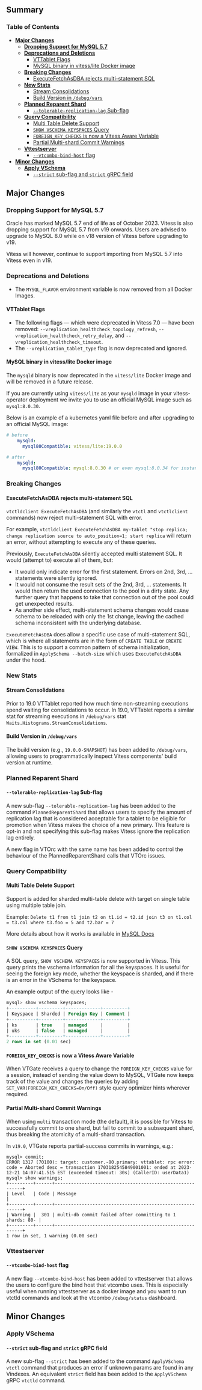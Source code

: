 ## Summary

### Table of Contents

- **[Major Changes](#major-changes)**
  - **[Dropping Support for MySQL 5.7](#drop-support-mysql57)**
  - **[Deprecations and Deletions](#deprecations-and-deletions)**
    - [VTTablet Flags](#vttablet-flags)
    - [MySQL binary in vitess/lite Docker image](#mysql-binary-in-lite-image)
  - **[Breaking Changes](#breaking-changes)**
     - [ExecuteFetchAsDBA rejects multi-statement SQL](#execute-fetch-as-dba-reject-multi)
  - **[New Stats](#new-stats)**
    - [Stream Consolidations](#stream-consolidations)
    - [Build Version in `/debug/vars`](#build-version-in-debug-vars)
  - **[Planned Reparent Shard](#planned-reparent-shard)**
    - [`--tolerable-replication-lag` Sub-flag](#tolerable-repl-lag)
  - **[Query Compatibility](#query-compatibility)**
    - [Multi Table Delete Support](#multi-table-delete)
    - [`SHOW VSCHEMA KEYSPACES` Query](#show-vschema-keyspaces)
    - [`FOREIGN_KEY_CHECKS` is now a Vitess Aware Variable](#fk-checks-vitess-aware)
    - [Partial Multi-shard Commit Warnings](#partial-multi-shard-commit-warnings)
  - **[Vttestserver](#vttestserver)**
    - [`--vtcombo-bind-host` flag](#vtcombo-bind-host)
- **[Minor Changes](#minor-changes)**
    - **[Apply VSchema](#apply-vschema)**
        - [`--strict` sub-flag and `strict` gRPC field](#strict-flag-and-field)

## <a id="major-changes"/>Major Changes

### <a id="drop-support-mysql57"/>Dropping Support for MySQL 5.7

Oracle has marked MySQL 5.7 end of life as of October 2023. Vitess is also dropping support for MySQL 5.7 from v19 onwards. Users are advised to upgrade to MySQL 8.0 while on v18 version of Vitess before
upgrading to v19.

Vitess will however, continue to support importing from MySQL 5.7 into Vitess even in v19.


### <a id="deprecations-and-deletions"/>Deprecations and Deletions

- The `MYSQL_FLAVOR` environment variable is now removed from all Docker Images.

#### <a id="vttablet-flags"/>VTTablet Flags

- The following flags — which were deprecated in Vitess 7.0 — have been removed:
`--vreplication_healthcheck_topology_refresh`, `--vreplication_healthcheck_retry_delay`, and `--vreplication_healthcheck_timeout`.
- The `--vreplication_tablet_type` flag is now deprecated and ignored.

#### <a id="mysql-binary-in-lite-image"/>MySQL binary in vitess/lite Docker image

The `mysqld` binary is now deprecated in the `vitess/lite` Docker image and will be removed in a future release.

If you are currently using `vitess/lite` as your `mysqld` image in your vitess-operator deployment we invite you to use an official MySQL image such as `mysql:8.0.30`.

Below is an example of a kubernetes yaml file before and after upgrading to an official MySQL image:

```yaml
# before
    mysqld:
      mysql80Compatible: vitess/lite:19.0.0
```
```yaml
# after
    mysqld:
      mysql80Compatible: mysql:8.0.30 # or even mysql:8.0.34 for instance
```

### <a id="breaking-changes"/>Breaking Changes

#### <a id="execute-fetch-as-dba-reject-multi"/>ExecuteFetchAsDBA rejects multi-statement SQL

`vtctldclient ExecuteFetchAsDBA` (and similarly the `vtctl` and `vtctlclient` commands) now reject multi-statement SQL with error.

For example, `vtctldclient ExecuteFetchAsDBA my-tablet "stop replica; change replication source to auto_position=1; start replica` will return an error, without attempting to execute any of these queries.

Previously, `ExecuteFetchAsDBA` silently accepted multi statement SQL. It would (attempt to) execute all of them, but:

- It would only indicate error for the first statement. Errors on 2nd, 3rd, ... statements were silently ignored.
- It would not consume the result sets of the 2nd, 3rd, ... statements. It would then return the used connection to the pool in a dirty state. Any further query that happens to take that connection out of the pool could get unexpected results.
- As another side effect, multi-statement schema changes would cause schema to be reloaded with only the 1st change, leaving the cached schema inconsistent with the underlying database.

`ExecuteFetchAsDBA` does allow a specific use case of multi-statement SQL, which is where all statements are in the form of `CREATE TABLE` or `CREATE VIEW`. This is to support a common pattern of schema initialization, formalized in `ApplySchema --batch-size` which uses `ExecuteFetchAsDBA` under the hood.

### <a id="new-stats"/>New Stats

#### <a id="stream-consolidations"/>Stream Consolidations

Prior to 19.0 VTTablet reported how much time non-streaming executions spend waiting for consolidations to occur. In 19.0, VTTablet reports a similar stat for streaming executions in `/debug/vars` stat `Waits.Histograms.StreamConsolidations`.

#### <a id="build-version-in-debug-vars"/>Build Version in `/debug/vars`

The build version (e.g., `19.0.0-SNAPSHOT`) has been added to `/debug/vars`, allowing users to programmatically inspect Vitess components' build version at runtime.

### <a id="planned-reparent-shard"/>Planned Reparent Shard

#### <a id="tolerable-repl-lag"/>`--tolerable-replication-lag` Sub-flag

A new sub-flag `--tolerable-replication-lag` has been added to the command `PlannedReparentShard` that allows users to specify the amount of replication lag that is considered acceptable for a tablet to be eligible for promotion when Vitess makes the choice of a new primary.
This feature is opt-in and not specifying this sub-flag makes Vitess ignore the replication lag entirely.

A new flag in VTOrc with the same name has been added to control the behaviour of the PlannedReparentShard calls that VTOrc issues.

### <a id="query-compatibility"/>Query Compatibility

#### <a id="multi-table-delete"/> Multi Table Delete Support

Support is added for sharded multi-table delete with target on single table using multiple table join.

Example: `Delete t1 from t1 join t2 on t1.id = t2.id join t3 on t1.col = t3.col where t3.foo = 5 and t2.bar = 7`

More details about how it works is available in [MySQL Docs](https://dev.mysql.com/doc/refman/8.0/en/delete.html)

#### <a id="show-vschema-keyspaces"/>`SHOW VSCHEMA KEYSPACES` Query

A SQL query, `SHOW VSCHEMA KEYSPACES` is now supported in Vitess. This query prints the vschema information
for all the keyspaces. It is useful for seeing the foreign key mode, whether the keyspace is sharded, and if there is an
error in the VSchema for the keyspace.

An example output of the query looks like -
```sql
mysql> show vschema keyspaces;
+----------+---------+-------------+---------+
| Keyspace | Sharded | Foreign Key | Comment |
+----------+---------+-------------+---------+
| ks       | true    | managed     |         |
| uks      | false   | managed     |         |
+----------+---------+-------------+---------+
2 rows in set (0.01 sec)
```

#### <a id="fk-checks-vitess-aware"/>`FOREIGN_KEY_CHECKS` is now a Vitess Aware Variable

When VTGate receives a query to change the `FOREIGN_KEY_CHECKS` value for a session, instead of sending the value down to MySQL, VTGate now keeps track of the value and changes the queries by adding `SET_VAR(FOREIGN_KEY_CHECKS=On/Off)` style query optimizer hints wherever required. 

#### <a id="partial-multi-shard-commit-warnings"/>Partial Multi-shard Commit Warnings

When using `multi` transaction mode (the default), it is possible for Vitess to successfully commit to one shard, but fail to commit to a subsequent shard, thus breaking the atomicity of a multi-shard transaction.

In `v19.0`, VTGate reports partial-success commits in warnings, e.g.:

```mysql
mysql> commit;
ERROR 1317 (70100): target: customer.-80.primary: vttablet: rpc error: code = Aborted desc = transaction 1703182545849001001: ended at 2023-12-21 14:07:41.515 EST (exceeded timeout: 30s) (CallerID: userData1)
mysql> show warnings;
+---------+------+----------------------------------------------------------+
| Level   | Code | Message                                                  |
+---------+------+----------------------------------------------------------+
| Warning |  301 | multi-db commit failed after committing to 1 shards: 80- |
+---------+------+----------------------------------------------------------+
1 row in set, 1 warning (0.00 sec)
```

### <a id="vttestserver"/>Vttestserver

#### <a id="vtcombo-bind-host"/>`--vtcombo-bind-host` flag

A new flag `--vtcombo-bind-host` has been added to vttestserver that allows the users to configure the bind host that vtcombo uses. This is especially useful when running vttestserver as a docker image and you want to run vtctld commands and look at the vtcombo `/debug/status` dashboard.


## <a id="minor-changes"/>Minor Changes

### <a id="apply-vschema"/>Apply VSchema

#### <a id="strict-flag-and-field"/>`--strict` sub-flag and `strict` gRPC field

A new sub-flag `--strict` has been added to the command `ApplyVSchema` `vtctl` command that produces an error if unknown params are found in any Vindexes. An equivalent `strict` field has been added to the `ApplyVSchema` gRPC `vtctld` command.
